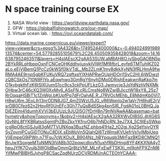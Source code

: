# N space training course EX 
1. NASA World view  :   https://worldview.earthdata.nasa.gov/
2. GFW : https://globalfishingwatch.org/our-map/
3. Virtual ocean lab. : https://ovl.oceandatalab.com/
   
https://data.marine.copernicus.eu/viewer/expert?view=viewer&crs=epsg%3A4326&t=1749524400000&z=-0.49402499198913574&center=54.57792855105679%2C26.450509358428018&zoom=14.166387952463511&layers=H4sIAEscX2gAA53SUW.aMBAH8O.ivSbgGAOBN5p2BYkRRLqHbppOxnFCNCeOHKddhvjusykIVlWt1Mf8fbrL.eyfe6TMTuhIKZ02aLo.eEjVjBemQ1PcCz0kWSf0IkVTdL_Mb2ZLmK1my8dkkXyNN3fRLHmA9fwRMA4AE9rnpSgbKFUKuVRQ7zqftxpYlXHAPRwOUpHDOrj1SyC2HI.6jWDwzIzQ8CSkOs710N9FlYo.aEqwhwo3GmRgY6nyhDMp0DRjshEeakwnRaKkq7mO1kybgkthFzK6tSlXUumS1cc9cs3ckPpUFLkzG3.Jwmycje3JsYdNzhVNXMkOHbw3rC46cXQ3W0XxMv6_ASsFN.cRLCmsNg8WZwIBJicctW18xY8_25z7RrOqqaHSBiT1c1ZnWgi.bKUpfPq7dFrOahAE.R.J7RVOcMEhb_E8MdmKb0Vl7.H8wU6m.3EoLlh13nrODN8JG7_4mZ0WzU5JG_yR6WqnIo2w1aVr7H6hdE2rVsrDB0Cfez62n2HqvRf0UnEFc3Gh77uQsBdSSkg4pnSIR_FgdA01oL0BHQ.JaDjEZEIm41dumhXVVj3bEUUzL9JU2I5O7fDrH8n79nNVAwAA&basemap=bathymetry&showToponyms=1&objv2=H4sIAEscX2gAA32RXWvDIBSG.4tXG6SlGvNhL8fYKBRatssSgmtPrZBoZkxYKfnvO6b7hNDcRN.3eJ7X4_5C9IEsSWkpicgRpO8ctGSJuj83gM7TVUNXga3BuzNZ.phbq41Ha2_tO2gj.Xg2SeYsjvOYRSyZpynjPCuGiDTONuC8DjX.sEbWoVn5QIahQI6TzWmsKVUefrVs1vIMbjUeqVjIEmpeG9iPWn.n71Fsu7cW.KOuX_B904Nz_hBYpquqb3MrFazBKD8CMNQ1BnJwXSoxgeMTuNMN3IVABb302pqwcdIovN1uxhfRbDHngi8YF4KKXNA4yTheuJYfK7Ovulb3WOldBwOmmQr8tzVNf_MLnFxEwFTSKXj_ml9ohFPXZnM8YifMwPBlBH5JyhgP8CSacZpdNUrzDCVRDMUnACTEOhYCAAA-
 
